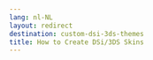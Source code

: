 ```yaml
---
lang: nl-NL
layout: redirect
destination: custom-dsi-3ds-themes
title: How to Create DSi/3DS Skins
---
```



